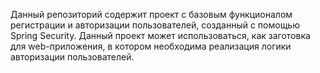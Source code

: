 Данный репозиторий содержит проект с базовым функционалом регистрации и авторизации пользователей, созданный с помощью Spring Security. Данный проект может использоваться, как заготовка для web-приложения, в котором необходима реализация логики авторизации пользователей.

